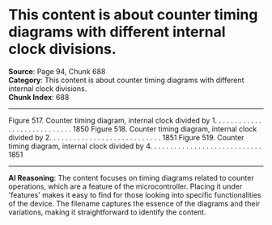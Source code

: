 # This content is about counter timing diagrams with different internal clock divisions.

**Source**: Page 94, Chunk 688  
**Category**: This content is about counter timing diagrams with different internal clock divisions.  
**Chunk Index**: 688

---

Figure 517. Counter timing diagram, internal clock divided by 1. . . . . . . . . . . . . . . . . . . . . . . . . . . . 1850
Figure 518. Counter timing diagram, internal clock divided by 2. . . . . . . . . . . . . . . . . . . . . . . . . . . . 1851
Figure 519. Counter timing diagram, internal clock divided by 4. . . . . . . . . . . . . . . . . . . . . . . . . . . . 1851

---

**AI Reasoning**: The content focuses on timing diagrams related to counter operations, which are a feature of the microcontroller. Placing it under 'features' makes it easy to find for those looking into specific functionalities of the device. The filename captures the essence of the diagrams and their variations, making it straightforward to identify the content.
